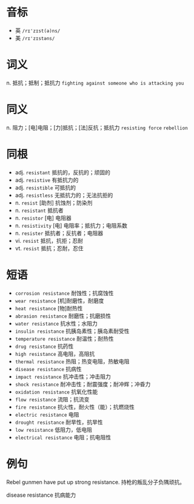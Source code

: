 # 音标

- 英 `/rɪ'zɪst(ə)ns/`
- 美 `/rɪ'zɪstəns/`

# 词义

n. 抵抗；抵制；抵抗力
`fighting against someone who is attacking you`

# 同义

n. 阻力；[电]电阻；[力]抵抗；[法]反抗；抵抗力
`resisting force` `rebellion`

# 同根

- adj. `resistant` 抵抗的，反抗的；顽固的
- adj. `resistive` 有抵抗力的
- adj. `resistible` 可抵抗的
- adj. `resistless` 无抵抗力的；无法抗拒的
- n. `resist` [助剂] 抗蚀剂；防染剂
- n. `resistant` 抵抗者
- n. `resistor` [电] 电阻器
- n. `resistivity` [电] 电阻率；抵抗力；电阻系数
- n. `resister` 抵抗者；反抗者；电阻器
- vi. `resist` 抵抗，抗拒；忍耐
- vt. `resist` 抵抗；忍耐，忍住

# 短语

- `corrosion resistance` 耐蚀性；抗腐蚀性
- `wear resistance` [机]耐磨性，耐磨度
- `heat resistance` [物]耐热性
- `abrasion resistance` 耐磨性；抗磨损性
- `water resistance` 抗水性；水阻力
- `insulin resistance` 抗胰岛素性；胰岛素耐受性
- `temperature resistance` 耐温性；耐热性
- `drug resistance` 抗药性
- `high resistance` 高电阻，高阻抗
- `thermal resistance` 热阻；热变电阻，热敏电阻
- `disease resistance` 抗病性
- `impact resistance` 抗冲击性；冲击阻力
- `shock resistance` 耐冲击性；耐震强度；耐冲辉；冲昏力
- `oxidation resistance` 抗氧化性能
- `flow resistance` 流阻；抗流变
- `fire resistance` 抗火性，耐火性（能）；抗燃烧性
- `electric resistance` 电阻
- `drought resistance` 耐旱性，抗旱性
- `low resistance` 低阻力，低电阻
- `electrical resistance` 电阻；抗电阻性

# 例句

Rebel gunmen have put up strong resistance.
持枪的叛乱分子负隅顽抗。

disease resistance
抗病能力


